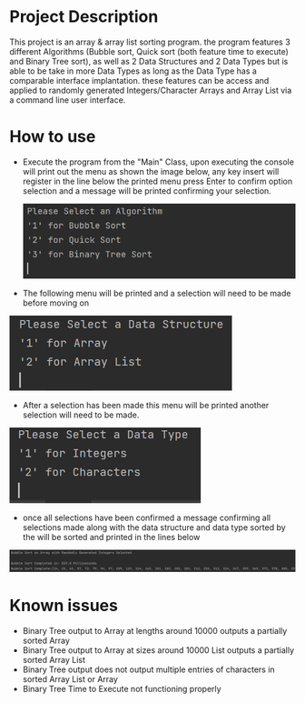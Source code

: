 # Project Description

This project is an array & array list sorting program. the program features 3 different Algorithms (Bubble sort, Quick sort (both feature time to execute) and Binary Tree sort), as well as  2 Data Structures and 2 Data Types but is able to be take in more Data Types as long as the Data Type has a comparable interface implantation. these features can be access and applied to randomly generated Integers/Character Arrays and Array List via a command line user interface.

# How to use

* Execute the program from the "Main" Class, upon executing the console will print out the menu as shown the image below, any key insert will register in the line below the printed menu press Enter to confirm option selection and a message will be printed confirming your selection.

  ![image-20211206015917142](README\image-20211206015917142.png?raw=true)

* The following menu will be printed and a selection will need to be made before moving on

![image-20211206021424602](README\image-20211206021424602.png?raw=true)

* After a selection has been made this menu will be printed another selection will need to be made.

![image-20211206023008997](README\image-20211206023008997.png?raw=true)

* once all selections have been confirmed a message confirming all selections made along with the data structure and data type sorted by the  will be sorted and printed in the lines below 

![](README\image-20211206025047262.png?raw=true)

# Known issues

* Binary Tree output to Array at lengths around 10000 outputs a partially sorted Array
* Binary Tree output to Array at sizes around 10000 List outputs a partially sorted Array List
* Binary Tree output does not output multiple entries of characters in sorted Array List or Array
* Binary Tree Time to Execute not functioning properly 

